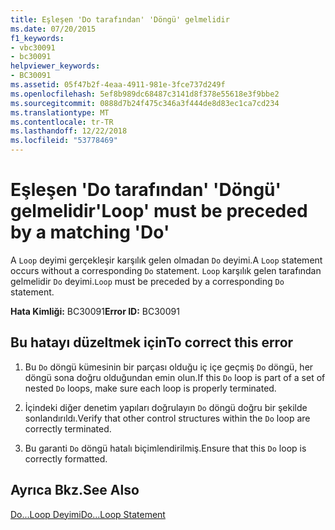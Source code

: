 ```yaml
---
title: Eşleşen 'Do tarafından' 'Döngü' gelmelidir
ms.date: 07/20/2015
f1_keywords:
- vbc30091
- bc30091
helpviewer_keywords:
- BC30091
ms.assetid: 05f47b2f-4eaa-4911-981e-3fce737d249f
ms.openlocfilehash: 5ef8b989dc68487c3141d8f378e55618e3f9bbe2
ms.sourcegitcommit: 0888d7b24f475c346a3f444de8d83ec1ca7cd234
ms.translationtype: MT
ms.contentlocale: tr-TR
ms.lasthandoff: 12/22/2018
ms.locfileid: "53778469"
---
```

# <a name="loop-must-be-preceded-by-a-matching-do"></a><span data-ttu-id="51d23-102">Eşleşen 'Do tarafından' 'Döngü' gelmelidir</span><span class="sxs-lookup"><span data-stu-id="51d23-102">'Loop' must be preceded by a matching 'Do'</span></span>
<span data-ttu-id="51d23-103">A `Loop` deyimi gerçekleşir karşılık gelen olmadan `Do` deyimi.</span><span class="sxs-lookup"><span data-stu-id="51d23-103">A `Loop` statement occurs without a corresponding `Do` statement.</span></span> <span data-ttu-id="51d23-104">`Loop` karşılık gelen tarafından gelmelidir `Do` deyimi.</span><span class="sxs-lookup"><span data-stu-id="51d23-104">`Loop` must be preceded by a corresponding `Do` statement.</span></span>  
  
 <span data-ttu-id="51d23-105">**Hata Kimliği:** BC30091</span><span class="sxs-lookup"><span data-stu-id="51d23-105">**Error ID:** BC30091</span></span>  
  
## <a name="to-correct-this-error"></a><span data-ttu-id="51d23-106">Bu hatayı düzeltmek için</span><span class="sxs-lookup"><span data-stu-id="51d23-106">To correct this error</span></span>  
  
1.  <span data-ttu-id="51d23-107">Bu `Do` döngü kümesinin bir parçası olduğu iç içe geçmiş `Do` döngü, her döngü sona doğru olduğundan emin olun.</span><span class="sxs-lookup"><span data-stu-id="51d23-107">If this `Do` loop is part of a set of nested `Do` loops, make sure each loop is properly terminated.</span></span>  
  
2.  <span data-ttu-id="51d23-108">İçindeki diğer denetim yapıları doğrulayın `Do` döngü doğru bir şekilde sonlandırıldı.</span><span class="sxs-lookup"><span data-stu-id="51d23-108">Verify that other control structures within the `Do` loop are correctly terminated.</span></span>  
  
3.  <span data-ttu-id="51d23-109">Bu garanti `Do` döngü hatalı biçimlendirilmiş.</span><span class="sxs-lookup"><span data-stu-id="51d23-109">Ensure that this `Do` loop is correctly formatted.</span></span>  
  
## <a name="see-also"></a><span data-ttu-id="51d23-110">Ayrıca Bkz.</span><span class="sxs-lookup"><span data-stu-id="51d23-110">See Also</span></span>  
 [<span data-ttu-id="51d23-111">Do...Loop Deyimi</span><span class="sxs-lookup"><span data-stu-id="51d23-111">Do...Loop Statement</span></span>](../../visual-basic/language-reference/statements/do-loop-statement.md)
